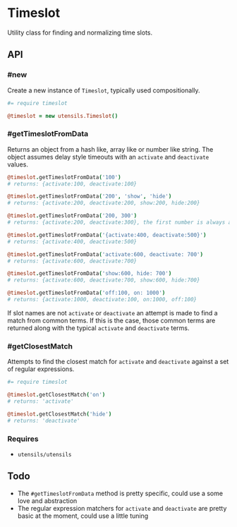 
# Timeslot
Utility class for finding and normalizing time slots.


## API

### #new
Create a new instance of `Timeslot`, typically used compositionally. 

```coffee
#= require timeslot

@timeslot = new utensils.Timeslot()
```

### #getTimeslotFromData
Returns an object from a hash like, array like or number like string. The object
assumes delay style timeouts with an `activate` and `deactivate` values.

```coffee
@timeslot.getTimeslotFromData('100')
# returns: {activate:100, deactivate:100}

@timeslot.getTimeslotFromData('200', 'show', 'hide')
# returns: {activate:200, deactivate:200, show:200, hide:200}

@timeslot.getTimeslotFromData('200, 300')
# returns: {activate:200, deactivate:300}, the first number is always assumed as `activate`

@timeslot.getTimeslotFromData('{activate:400, deactivate:500}')
# returns: {activate:400, deactivate:500}

@timeslot.getTimeslotFromData('activate:600, deactivate: 700')
# returns: {activate:600, deactivate:700}

@timeslot.getTimeslotFromData('show:600, hide: 700')
# returns: {activate:600, deactivate:700, show:600, hide:700}

@timeslot.getTimeslotFromData('off:100, on: 1000')
# returns: {activate:1000, deactivate:100, on:1000, off:100}
```

If slot names are not `activate` or `deactivate` an attempt is made to
find a match from common terms. If this is the case, those common terms
are returned along with the typical `activate` and `deactivate` terms.


### #getClosestMatch
Attempts to find the closest match for `activate` and `deactivate`
against a set of regular expressions.

```coffee
#= require timeslot

@timeslot.getClosestMatch('on')
# returns: 'activate'

@timeslot.getClosestMatch('hide')
# returns: 'deactivate'
```

### Requires
- `utensils/utensils`


## Todo
- The `#getTimeslotFromData` method is pretty specific, could use a
  some love and abstraction
- The regular expression matchers for `activate` and `deactivate` are
  pretty basic at the moment, could use a little tuning

